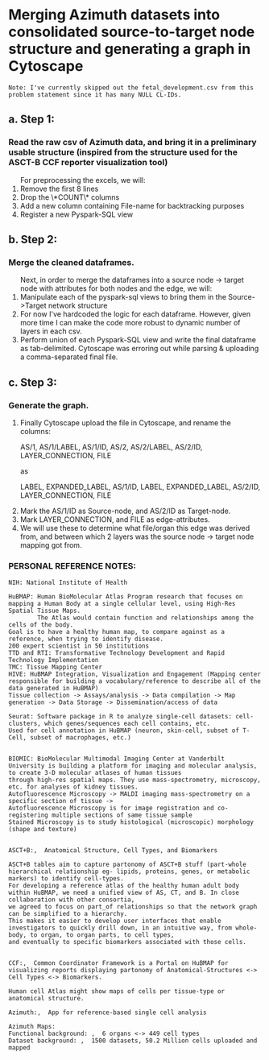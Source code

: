 # Merging Azimuth datasets into consolidated source-to-target node structure and generating a graph in Cytoscape


```
Note: I've currently skipped out the fetal_development.csv from this problem statement since it has many NULL CL-IDs.
```


## a. Step 1:

### Read the raw csv of Azimuth data, and bring it in a preliminary usable structure (inspired from the structure used for the ASCT-B CCF reporter visualization tool)

<ol>
For preprocessing the excels, we will:
<li>Remove the first 8 lines</li>
<li>Drop the \*COUNT\* columns</li>
<li>Add a new column containing File-name for backtracking purposes</li>
<li>Register a new Pyspark-SQL view</li>
</ol>


## b. Step 2:

### Merge the cleaned dataframes.

<ol>
Next, in order to merge the dataframes into a source node -> target node with attributes for both nodes and the edge, we will:
<li>Manipulate each of the pyspark-sql views to bring them in the Source->Target network structure</li>
<li>For now I've hardcoded the logic for each dataframe. However, given more time I can make the code more robust to dynamic number of layers in each csv.</li>
<li>Perform union of each Pyspark-SQL view and write the final dataframe as tab-delimited. Cytoscape was erroring out while parsing & uploading a comma-separated final file.</li>
</ol>


## c. Step 3:

### Generate the graph.

<ol>
<li>Finally Cytoscape upload the file in Cytoscape, and rename the columns:</li>

AS/1,  AS/1/LABEL,  AS/1/ID,  AS/2,  AS/2/LABEL,  AS/2/ID,  LAYER_CONNECTION,  FILE

as

LABEL,  EXPANDED_LABEL,  AS/1/ID,  LABEL,  EXPANDED_LABEL,  AS/2/ID, LAYER_CONNECTION,  FILE

<li>Mark the AS/1/ID as Source-node, and AS/2/ID as Target-node.</li>
<li>Mark LAYER_CONNECTION, and FILE as edge-attributes.</li>
<li>We will use these to determine what file/organ this edge was derived from, and between which 2 layers was the source node -> target node mapping got from.</li>
</ol>






### PERSONAL REFERENCE NOTES:

```
NIH: National Institute of Health

HuBMAP: Human BioMolecular Atlas Program research that focuses on mapping a Human Body at a single cellular level, using High-Res Spatial Tissue Maps.
		The Atlas would contain function and relationships among the cells of the body.
Goal is to have a healthy human map, to compare against as a reference, when trying to identify disease.
200 expert scientist in 50 institutions
TTD and RTI: Transformative Technology Development and Rapid Technology Implementation
TMC: Tissue Mapping Center
HIVE: HuBMAP Integration, Visualization and Engagement (Mapping center responsible for building a vocabulary/reference to describe all of the data generated in HuBMAP)
Tissue collection -> Assays/analysis -> Data compilation -> Map generation -> Data Storage -> Dissemination/access of data

Seurat: Software package in R to analyze single-cell datasets: cell-clusters, which genes/sequences each cell contains, etc.
Used for cell annotation in HuBMAP (neuron, skin-cell, subset of T-Cell, subset of macrophages, etc.)


BIOMIC: BioMolecular Multimodal Imaging Center at Vanderbilt University is building a platform for imaging and molecular analysis, to create 3-D molecular atlases of human tissues
through high-res spatial maps. They use mass-spectrometry, microscopy, etc. for analyses of kidney tissues.
Autofluorescence Microscopy -> MALDI imaging mass-spectrometry on a specific section of tissue -> 
Autofluorescence Microscopy is for image registration and co-registering multiple sections of same tissue sample
Stained Microscopy is to study histological (microscopic) morphology (shape and texture)


ASCT+B:,  Anatomical Structure, Cell Types, and Biomarkers

ASCT+B tables aim to capture partonomy of ASCT+B stuff (part-whole hierarchical relationship eg- lipids, proteins, genes, or metabolic markers) to identify cell-types.
For developing a reference atlas of the healthy human adult body within HuBMAP, we need a unified view of AS, CT, and B. In close collaboration with other consortia, 
we agreed to focus on part_of relationships so that the network graph can be simplified to a hierarchy. 
This makes it easier to develop user interfaces that enable investigators to quickly drill down, in an intuitive way, from whole-body, to organ, to organ parts, to cell types, 
and eventually to specific biomarkers associated with those cells.


CCF:,  Common Coordinator Framework is a Portal on HuBMAP for visualizing reports displaying partonomy of Anatomical-Structures <-> Cell Types <-> Biomarkers.

Human cell Atlas might show maps of cells per tissue-type or anatomical structure.

Azimuth:,  App for reference-based single cell analysis

Azimuth Maps:
Functional background: ,  6 organs <-> 449 cell types
Dataset background: ,  1500 datasets, 50.2 Million cells uploaded and mapped
```